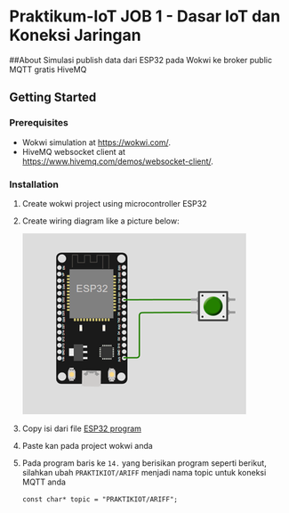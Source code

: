 # Praktikum-IoT JOB 1 - Dasar IoT dan Koneksi Jaringan 
##About
Simulasi publish data dari ESP32 pada Wokwi ke broker public MQTT gratis HiveMQ
## Getting Started
### Prerequisites
- Wokwi simulation at https://wokwi.com/.
- HiveMQ websocket client at https://www.hivemq.com/demos/websocket-client/.

### Installation

1. Create wokwi project using microcontroller ESP32
2. Create wiring diagram like a picture below:

   ![wiring-diagram-image](img/wiring.png)
   
4. Copy isi dari file  [ESP32 program](program/program.ino)
5. Paste kan pada project wokwi anda
6. Pada program baris ke `14.` yang berisikan program seperti berikut, silahkan ubah `PRAKTIKIOT/ARIFF` menjadi nama topic untuk koneksi MQTT anda
    ```plaintext
    const char* topic = "PRAKTIKIOT/ARIFF";
    ```
